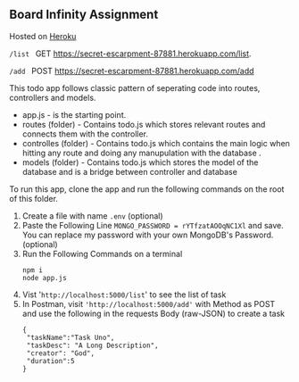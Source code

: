 ## Board Infinity Assignment

Hosted on [Heroku](https://secret-escarpment-87881.herokuapp.com/)


`/list ` GET https://secret-escarpment-87881.herokuapp.com/list.

`/add ` POST https://secret-escarpment-87881.herokuapp.com/add

This todo app follows classic pattern of seperating code into routes, controllers and models. 

- app.js - is the starting point.  
- routes (folder) - Contains todo.js which stores relevant routes and connects them with the controller. 
- controlles (folder) - Contains todo.js which contains the main logic when hitting any route and doing any manupulation with the database .  
- models (folder) - Contains todo.js which stores the model of the database and is a bridge between controller and database

To run this app, clone the app and run the following commands on the root of this folder.   

1) Create a file with name `.env` (optional)
2) Paste the Following Line  `MONGO_PASSWORD = rYTfzatAOOqNC1Xl` and save. You can replace my password with your own MongoDB's Password. (optional)
3) Run the Following Commands on a terminal
    ```
    npm i
    node app.js
    ```
4) Vist '`http://localhost:5000/list`' to see the list of task
5) In Postman, visit `'http://localhost:5000/add'` with Method as POST and use the following in the requests Body (raw-JSON) to create a task
   ```
   {
	"taskName":"Task Uno",
	"taskDesc": "A Long Description",
	"creator": "God",
	"duration":5
   }
    ```
      
